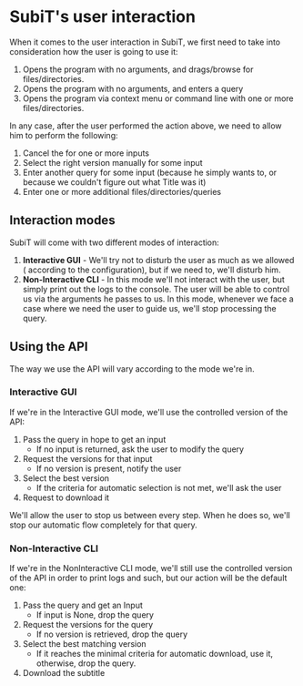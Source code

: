 # SubiT's user interaction

When it comes to the user interaction in SubiT, we first need to take into 
consideration how the user is going to use it:

1. Opens the program with no arguments, and drags/browse for files/directories.
2. Opens the program with no arguments, and enters a query
3. Opens the program via context menu or command line with one or more files/directories.

In any case, after the user performed the action above, we need to allow him to 
perform the following:

1. Cancel the for one or more inputs
2. Select the right version manually for some input
3. Enter another query for some input (because he simply wants to, or because 
we couldn't figure out what Title was it)
4. Enter one or more additional files/directories/queries

## Interaction modes

SubiT will come with two different modes of interaction:

1. **Interactive GUI** - We'll try not to disturb the user as much as we allowed (
according to the configuration), but if we need to, we'll disturb him.
2. **Non-Interactive CLI** - In this mode we'll not interact with the user, but simply
print out the logs to the console. The user will be able to control us via the
arguments he passes to us. In this mode, whenever we face a case where we need
the user to guide us, we'll stop processing the query.


## Using the API

The way we use the API will vary according to the mode we're in. 

### Interactive GUI

If we're in the Interactive GUI mode, we'll use the controlled version of the 
API:

1. Pass the query in hope to get an input
    - If no input is returned, ask the user to modify the query
2. Request the versions for that input
    - If no version is present, notify the user
3. Select the best version
    - If the criteria for automatic selection is not met, we'll ask the user
4. Request to download it

We'll allow the user to stop us between every step. When he does so, we'll stop
our automatic flow completely for that query. 

### Non-Interactive CLI

If we're in the NonInteractive CLI mode, we'll still use the controlled version
of the API in order to print logs and such, but our action will be the default one:

1. Pass the query and get an Input
    - If input is None, drop the query
2. Request the versions for the query
    - If no version is retrieved, drop the query
3. Select the best matching version
    - If it reaches the minimal criteria for automatic download, use it, 
    otherwise, drop the query.
4. Download the subtitle
